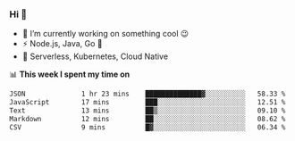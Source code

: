 ### Hi 👋

<!--
**nodejh/nodejh** is a ✨ _special_ ✨ repository because its `README.md` (this file) appears on your GitHub profile.

Here are some ideas to get you started:

- 🔭 I’m currently working on ...
- 🌱 I’m currently learning ...
- 👯 I’m looking to collaborate on ...
- 🤔 I’m looking for help with ...
- 💬 Ask me about ...
- 📫 How to reach me: ...
- 😄 Pronouns: ...
- ⚡ Fun fact: ...
-->

- 🔭 I’m currently working on something cool :wink:
- ⚡ Node.js, Java, Go :thought_balloon:
- 🤖 Serverless, Kubernetes, Cloud Native

📊 **This week I spent my time on**

<!--START_SECTION:waka-->

```txt
JSON              1 hr 23 mins    ██████████████▓░░░░░░░░░░   58.33 %
JavaScript        17 mins         ███░░░░░░░░░░░░░░░░░░░░░░   12.51 %
Text              13 mins         ██▒░░░░░░░░░░░░░░░░░░░░░░   09.10 %
Markdown          12 mins         ██░░░░░░░░░░░░░░░░░░░░░░░   08.62 %
CSV               9 mins          █▓░░░░░░░░░░░░░░░░░░░░░░░   06.34 %
```

<!--END_SECTION:waka-->


<!--
:traffic_light: **Visitors**

![visitors](https://visitor-badge.glitch.me/badge?page_id=nodejh.nodejh)
-->
